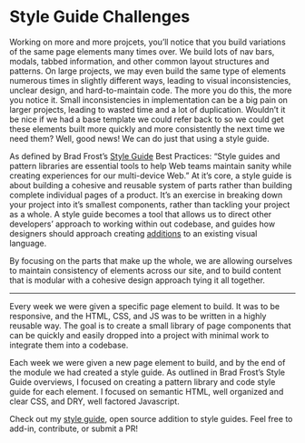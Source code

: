 # Style Guide Challenges

Working on more and more projcets, you’ll notice that you build variations of the same page elements many times over. We build lots of nav bars, modals, tabbed information, and other common layout structures and patterns. On large projects, we may even build the same type of elements numerous times in slightly different ways, leading to visual inconsistencies, unclear design, and hard-to-maintain code. The more you do this, the more you notice it. Small inconsistencies in implementation can be a big pain on larger projects, leading to wasted time and a lot of duplication. Wouldn’t it be nice if we had a base template we could refer back to so we could get these elements built more quickly and more consistently the next time we need them? Well, good news! We can do just that using a style guide.

As defined by Brad Frost’s [Style Guide](http://bradfrost.com/blog/post/style-guides/) Best Practices: “Style guides and pattern libraries are essential tools to help Web teams maintain sanity while creating experiences for our multi-device Web.” At it’s core, a style guide is about building a cohesive and reusable system of parts rather than building complete individual pages of a product. It’s an exercise in breaking down your project into it’s smallest components, rather than tackling your project as a whole. A style guide becomes a tool that allows us to direct other developers’ approach to working within out codebase, and guides how designers should approach creating [additions](http://refills.bourbon.io/) to an existing visual language.

By focusing on the parts that make up the whole, we are allowing ourselves to maintain consistency of elements across our site, and to build content that is modular with a cohesive design approach tying it all together.

---
Every week we were given a specific page element to build. It was to be responsive, and the HTML, CSS, and JS was to be written in a highly reusable way. The goal is to create a small library of page components that can be quickly and easily dropped into a project with minimal work to integrate them into a codebase.

Each week we were given a new page element to build, and by the end of the module we had created a style guide. As outlined in Brad Frost’s Style Guide overviews, I focused on creating a pattern library and code style guide for each element. I focused on semantic HTML, well organized and clear CSS, and DRY, well factored Javascript.

Check out my [style guide](https://kswhyte.github.io/style-guide-challenges), open source addition to style guides. Feel free to add-in, contribute, or submit a PR!
